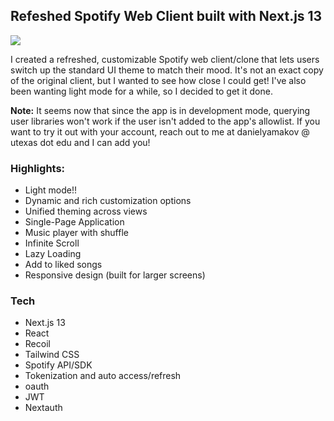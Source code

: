 ## Refeshed Spotify Web Client built with Next.js 13

![](https://github.com/yamakov03/yamakov03.github.io/blob/master/public/assets/projects_gif/spotifynext.gif)

I created a refreshed, customizable Spotify web client/clone that lets users switch up the standard UI theme to match their mood. It's not an exact copy of the original client, but I wanted to see how close I could get! I've also been wanting light mode for a while, so I decided to get it done.

**Note:** It seems now that since the app is in development mode, querying user libraries won't work if the user isn't added to the app's allowlist. If you want to try it out with your account, reach out to me at danielyamakov @ utexas dot edu and I can add you!

### Highlights:
- Light mode!!
- Dynamic and rich customization options
- Unified theming across views
- Single-Page Application
- Music player with shuffle
- Infinite Scroll
- Lazy Loading
- Add to liked songs
- Responsive design (built for larger screens)

### Tech
- Next.js 13
- React
- Recoil
- Tailwind CSS
- Spotify API/SDK
- Tokenization and auto access/refresh
- oauth
- JWT
- Nextauth
